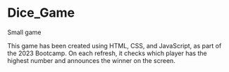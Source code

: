 # Dice_Game
Small game

This game has been created using HTML, CSS, and JavaScript, as part of the 2023 Bootcamp. On each refresh, it checks which player has the highest number and announces the winner on the screen. 
